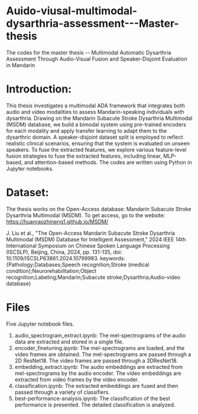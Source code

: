 # Auido-viusal-multimodal-dysarthria-assessment---Master-thesis
The codes for the master thesis  -- Multimodal Automatic Dysarthria Assessment Through Audio-Visual Fusion and Speaker-Disjoint Evaluation in Mandarin

# Introduction:
This thesis investigates a multimodal ADA framework that integrates both audio and video modalities to assess Mandarin-speaking individuals with dysarthria. Drawing on the Mandarin Subacute Stroke Dysarthria Multimodal (MSDM) database, we build a bimodal system using pre-trained encoders for each modality and apply transfer learning to adapt them to the dysarthric domain. A speaker-disjoint dataset split is employed to reflect realistic clinical scenarios, ensuring that the system is evaluated on unseen speakers. To fuse the extracted features, we explore various feature-level fusion strategies to fuse the extracted features, including linear, MLP-based, and attention-based methods. The codes are written using Python in Jupyter notebooks.


# Dataset:
The thesis works on the Open-Access database: Mandarin Subacute Stroke Dysarthria Multimodal (MSDM). To get access, go to the website:  https://huanraozhineng1.github.io/MSDM/

J. Liu et al., "The Open-Access Mandarin Subacute Stroke Dysarthria Multimodal (MSDM) Database for Intelligent Assessment," 2024 IEEE 14th International Symposium on Chinese Spoken Language Processing (ISCSLP), Beijing, China, 2024, pp. 131-135, doi: 10.1109/ISCSLP63861.2024.10799983. keywords: {Pathology;Databases;Speech recognition;Stroke (medical condition);Neurorehabilitation;Object recognition;Labeling;Mandarin;Subacute stroke;Dysarthria;Audio-video database}

# Files
Five Jupyter notebook files.

1. audio_spectrogram_extract.ipynb: The mel-spectrograms of the audio data are extracted and stored in a single file.
2. encoder_finetuning.ipynb:  The mel-spectrograms are loaded, and the video frames are obtained. The mel-spectrograms are passed through a 2D ResNet18. The video frames are passed through a 3DResNet18.
3. embedding_extract.ipynb: The audio embeddings are extracted from mel-spectrograms by the audio encoder. The video embeddings are extracted from video frames by the video encoder.
4. classification.ipynb: The extracted embeddings are fused and then passed through a variety of classifiers.
5. best-performance-analysis.ipynb: The classification of the best performance is presented. The detailed classification is analyzed. 









